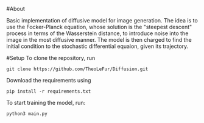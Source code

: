 #About

Basic implementation of diffusive model for image generation. The idea is to use the Focker-Planck equation, whose solution is the "steepest descent" process in terms of the Wasserstein distance, to introduce noise into the image in the most diffusive manner. The model is then charged to find the initial condition to the stochastic differential equaion, given its trajectory. 

#Setup
To clone the repository, run
```
git clone https://github.com/TheoLeFur/Diffusion.git
```
Download the requirements using
```
pip install -r requirements.txt
```
To start training the model, run:
```
python3 main.py
```
